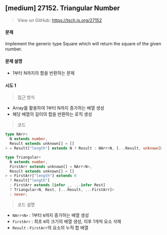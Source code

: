 ## [medium] 27152. Triangular Number

> View on GitHub: https://tsch.js.org/27152

#### 문제

Implement the generic type Square<T> which will return the square of the given number.

#### 문제 설명

- 1부터 N까지의 합을 반환하는 문제

#### 시도 1

> 접근 방식

- Array를 활용하여 1부터 N까지 증가하는 배열 생성
- 해당 배열의 길이의 합을 반환하는 로직 생성

> 코드

```ts
type NArr<
  N extends number,
  Result extends unknown[] = []
> = Result["length"] extends N ? Result : NArr<N, [...Result, unknown]>;

type Triangular<
  N extends number,
  FirstArr extends unknown[] = NArr<N>,
  Result extends unknown[] = []
> = FirstArr["length"] extends 0
  ? Result["length"]
  : FirstArr extends [infer _, ...infer Rest]
  ? Triangular<N, Rest, [...Result, ...FirstArr]>
  : never;
```

> 코드 설명

- `NArr<N>` : 1부터 `N`까지 증가하는 배열 생성
- `FirstArr` : 최초 `N`의 크기의 배열 생성, 이후 1개씩 요소 삭제
- `Result` : `FirstArr`의 요소의 누적 합 배열
